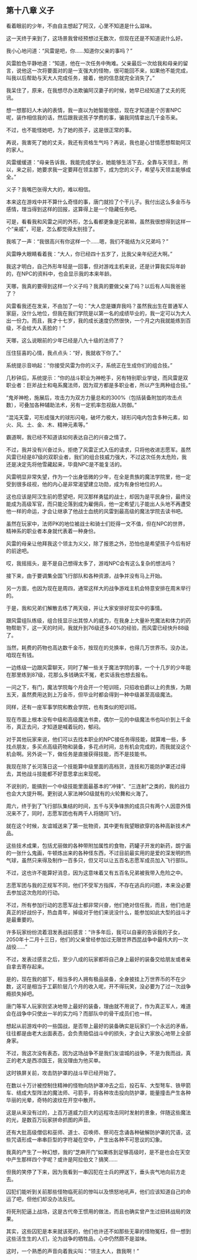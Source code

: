 ## 第十八章 义子

看着眼前的少年，不由自主想起了阿汉，心里不知道是什么滋味。

这一天终于来到了，这场景我曾经预想过无数次，但现在还是不知道说什么好。

我小心地问道：“风雷是吧，你……知道你父亲的事吗？”

风雷脸色平静地道：“知道，他在一次任务中殉难。父亲最后一次给我和母亲的留言，说他这一次将要面对的是一支强大的怪物，很可能回不来，如果他不能完成，叫我以后帮助与天大人完成任务，接着，他的信息就完全消失了。”

我呆住了，原来，在我想尽办法欺骗阿汉妻子的时候，她早已经知道了丈夫的死讯。

想一想那妇人木讷的表情，我一直以为她智能很低，现在才知道是个厉害NPC呢，装作相信我的话，然后跟我说孩子学费的事，骗我同情拿出几千金币来。

不过，也不能怪她吧，为了她的孩子，这是很正常的事。

再说，我害死了她的丈夫，我还有资格生气吗？再说，我也是心甘情愿想帮助阿汉的家人。

风雷缓缓道：“母亲告诉我，我能完成学业，她能够生活下去，全靠与天领主，所以，来之前，她要求我一定要拜在领主膝下，成为您的义子，希望与天领主能够成全。”

义子？我嘴巴张得大大的，难以相信。

本来这在游戏中并不算什么奇怪的事，唐门就捡了个干儿子。我付出这么多金币与感情，理当得到这样的回报，这算得上是一个隐藏任务吧。

可是，看看我和风雷之间的外形，怎么看都更象是兄弟嘛，虽然我很想得到这样一个“亲戚”，可是，怎么都觉得太别扭了。

我咳了一声：“我很高兴有你这样一个……嗯，我们不能结为义兄弟吗？”

风雷睁大眼睛看着我：“大人，你已经四十五岁了，比我父亲年纪还大啊。”

我这才明白，自己外形年轻是一回事，但对游戏主机来说，还是计算我实际年龄的，在NPC的资料中，也会显示我的本来年龄。

天哪，我真的要得到这样一个义子吗？我真的要做父亲了吗？以后有人叫我爸爸了？

风雷看我还在发呆，不由加了一句：“大人您是嫌弃我吗？虽然我出生在普通军人家庭，没什么地位，但我在我们学院是以第一名的成绩毕业的，我一定可以为大人出一份力。而且，我才十七岁，我的成长速度仍然很快，一个月之内我就能练到百级，不会给大人丢脸的！”

天哪，这么说眼前的少年已经是八九十级的法师了？

压住狂喜的心情，我点点头：“好，我就收下你了。”

系统提示音响起：“你接受风雷为你的义子，系统正在生成你们的组合技。”

几秒钟后，系统提示：“你的战斗职业为神枪手，另有特别职业学徒，而风雷是双职业者：巨斧战士和电系魔法师，因为双方都是多职业者，所以产生两种组合技。”

“鬼斧神枪，施展后，攻击力为双方力量总和的300%（包括装备附加的攻击点数），可叠加各种辅助法术，另有一定机率忽视敌人防御。”

“混沌天雷，可形成强大的球形闪电，破坏力极大，球形闪电内包含多种元素，如火、风、土、金、木、精神元素等。”

霸道啊，我已经不知道该如何表达自己的兴奋之情了。

不过，我并没有兴奋过头，拒绝了风雷正式入伍的请求，只将他收进志愿军。虽然风雷已经是87级的双职业者，我们的组合技威力强大，不过这次任务太危险，我还是决定先将他雪藏起来，毕竟NPC是不能复活的。

风雷明显非常失望，作为一个出身低微的少年，在全是贵族的魔法学院里，他一定受到很多歧视，他的内心是非常渴望建立功勋，成为有身份地位的人。

这也应该是阿汉生前的愿望吧，阿汉那样勇猛的战士，却因为是平民身份，最终没能成为高级军官，而只能沦落到成为雇佣兵，他一定希望儿子能出人头地不再遭受他一样的命运，才会让继承了他战士血统的风雷到最高级的魔法学院去读书吧。

虽然在玩家中，法师PK的地位被战士和骑士们贬得一文不值，但在NPC的世界，精神系的职业者本身就代表着一种身份。

风雷的母亲让他拜我这个领主为义父，除了报恩之外，恐怕也是希望孩子今后有好的前途吧。

哎，我摇摇头，是不是自己想得太多了，游戏NPC会有这么复杂的想法吗？

接下来，由于要调集全国飞行部队和各种资源，战争并没有马上开始。

另一方面，也因为现在是周四，通常这样大的战争游戏主机会特意安排在周末举行的。

于是，我和兄弟们解散去练了两天级，并让大家安排好现实中的事情。

跟风雷组队练级，组合技显示出其惊人的威力，在我身上大量补充魔法和体力的药物帮助下，这一天的时间，我就升到76级还多40%的经验，而风雷已经快升88级了。

当然，耗费的药物也高达数千金币，按现在的兑换率，也得几万世界币。没办法，咱现在有钱。

一边练级一边跟风雷聊天，同时了解一些关于魔法学院的事，一个十几岁的少年能在那里练到87级，花那么多钱确实不冤，老实话我也想去报名。

一问之下，有门，魔法学院每个月会开一个短训班，只招收伯爵以上的贵族，为期五天，虽然费用达到上万金币，但毕业时都会得到一种中级甚至高级魔法。

同样，还有一座军事学院和教会学院，也有类似的短训班。

现在市面上根本没有中级和高级魔法书卖，偶尔一见的中级魔法书也叫价到上千金币，真正去问，才知道是喊着玩的，郁闷。

对于其他玩家来说，他们可以去找本职业的NPC接任务得技能，就算难一些，多找点朋友，多买点高级药物和装备，多花点时间，总有机会完成的，而我就没这个机会啊。另外说一下，做任务是直接获得技能，而不是技能书。

我现在除了长河落日这一个技能算中级里面的高档货，连技和万能防护罩还过得去，其他战斗技能都不好意思拿出来现呢。

不说别的，能搞到一个中级技能里面最基本的“冲锋”、“三连射”之类的，我的战力也会大大提升啊。更别说人家法神50级就有的火轮舞和火海了。

周六，终于到了飞行部队集结的时间，五千与天争锋旅的成员只有两个人因意外情况来不了，同时，志愿军团也有两千人将随同飞行。

就在这个时候，友谊城送来了第一批物资，其中更有我望眼欲穿的各种高新技术产品。

这些技术成果，包括尤丽做的各种带附加属性的食物，药罐子开发的新药，朗宁画的一张什么鬼画，牛顿炼出来的各种怪东西，不过目前最实用的是爱的深发明的热气球，虽然只来得及制作一百多只，但又可以让五百名志愿军成员加入飞行部队。

不过，这也许不能算好消息，因为这意味着又有五百名兄弟被我带入危险之中。

志愿军团与我的正规军不同，他们不受军方指挥，不存在逃兵的问题，本来没必要去参加这次危险的行动。

不过，所有参加行动的志愿军战士都非常兴奋，他们绝对信任我，而且，他们也是真正的好战份子，热血青年，掉级对于他们来说没什么，能参加如此大型的战斗才是最重要的。

许多玩家纷纷流着泪发表战前感言：“许多年后，我可以自豪的告诉我的子女，2050年十二月十三日，他们的父亲曾经参加过无限世界西昆战争中最伟大的一次战役……”

不过，发表过感言之后，至少八成的玩家都将自己身上最好的装备交给朋友或者亲自拿去寄存起来。

是的，现在我的部下，相当多的人拥有极品装备，全身披挂上万世界币的不在少数，这可是相当于工薪阶层几个月的收入呢，开不得玩笑，没必要为了过一次战争瘾损失掉吧。

唐门等军人玩家则坚决地带上最好的装备，理由就不用说了，作为真正军人，难道会在战争中只使出一半的实力吗？而部队中的骨干成员们也一样。

想起从前游戏中的一些国战，是否带上最好的装备确实是玩家们一个永远的矛盾，往往都是由老大出面表态，会负责赔偿战斗中的损失，才会让大家放心地带上全部身家。

不过，我这次没有表态，因为这场战争不是我们友谊城的战争，不是为我而战，真正的老大是西凉国王，我没理由为他买单。

这时铁屏关前，攻击防护罩的战斗早已经开始了。

在数以十万计被控制住精神的怪物向防护罩冲去之后，投石车、大型弩车、铁甲箭车、结成大型阵法的魔法师、弓箭手，将各种攻击投向防护罩，能量撞击产生各种华丽的光晕，奇特的波纹在开空中散开。

这是从来没有过的，上百万道威力巨大的远程攻击同时发射的景象，伴随这些魔法的光，是数百万玩家拼命抓图的声音。

还有大批高级僧侣和巫师、道士、召唤师、祭司在念诵各种破解防护罩的咒语，这些咒语形成一串串巨型的字符凝在空中，产生出各种不可思议的幻象。

我真的产生了一种幻想，我的“芝麻开门”如果练到足够高级时，是不是也会在天空中产生那样四个字呢？或许是阿拉伯文？搞笑……

但我的笑停了下来，因为我看到一串囚犯在士兵的押送下，垂头丧气地向前方走去。

囚犯们能听到关前那些怪物临死前的惨叫以及愤怒地吼声，他们应该知道自己的命运了吧，但他们却没办法反抗。

将死刑犯逼上战场，这是古代帝王惯用的做法，而且也确实曾产生过扭转战局的效果。

其实，这些囚犯是本来就该死的，他们也许还不如那些无辜的怪物冤枉，但一想到这些活生生的人们，沦为战争的牺牲品，心中仍然颇不是滋味。

这时，一个熟悉的声音向着我尖叫：“领主大人，救我啊！”

